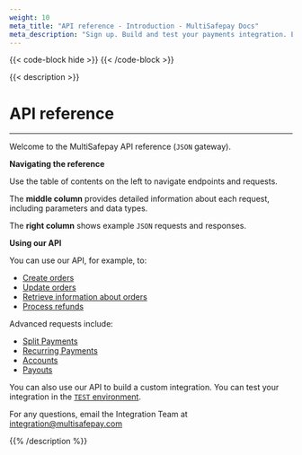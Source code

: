 ```yaml
---
weight: 10
meta_title: "API reference - Introduction - MultiSafepay Docs"
meta_description: "Sign up. Build and test your payments integration. Explore our products and services. Use our API reference, SDKs, and wrappers. Get support."
---
```

{{< code-block hide >}}
{{< /code-block >}}

{{< description >}}
# API reference
<hr class="separator">

Welcome to the MultiSafepay API reference (``JSON`` gateway).

**Navigating the reference**

Use the table of contents on the left to navigate endpoints and requests. 

The **middle column** provides detailed information about each request, including parameters and data types.

The **right column** shows example `JSON` requests and responses.

**Using our API**

You can use our API, for example, to:

- [Create orders](#orders)
- [Update orders](#update-an-order)
- [Retrieve information about orders](#get-order-details)
- [Process refunds](#refund-an-order)

Advanced requests include:

- [Split Payments](#split-payments)
- [Recurring Payments](#recurring-payments)
- [Accounts](#accounts)
- [Payouts](#payouts)

You can also use our API to build a custom integration. You can test your integration in the [``TEST`` environment](#environments). 

For any questions, email the Integration Team at <integration@multisafepay.com>

{{% /description %}}
